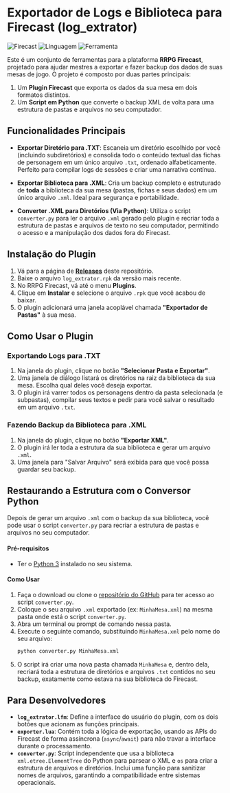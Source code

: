 # Exportador de Logs e Biblioteca para Firecast (log_extrator)

![Firecast](https://img.shields.io/badge/Plataforma-RRPG%20Firecast-orange) ![Linguagem](https://img.shields.io/badge/Linguagem-LUA-blue) ![Ferramenta](https://img.shields.io/badge/Ferramenta-Python-yellow)

Este é um conjunto de ferramentas para a plataforma **RRPG Firecast**, projetado para ajudar mestres a exportar e fazer backup dos dados de suas mesas de jogo. O projeto é composto por duas partes principais:

1.  Um **Plugin Firecast** que exporta os dados da sua mesa em dois formatos distintos.
2.  Um **Script em Python** que converte o backup XML de volta para uma estrutura de pastas e arquivos no seu computador.

## Funcionalidades Principais

*   **Exportar Diretório para .TXT**: Escaneia um diretório escolhido por você (incluindo subdiretórios) e consolida todo o conteúdo textual das fichas de personagem em um único arquivo `.txt`, ordenado alfabeticamente. Perfeito para compilar logs de sessões e criar uma narrativa contínua.

*   **Exportar Biblioteca para .XML**: Cria um backup completo e estruturado de **toda** a biblioteca da sua mesa (pastas, fichas e seus dados) em um único arquivo `.xml`. Ideal para segurança e portabilidade.

*   **Converter .XML para Diretórios (Via Python)**: Utiliza o script `converter.py` para ler o arquivo `.xml` gerado pelo plugin e recriar toda a estrutura de pastas e arquivos de texto no seu computador, permitindo o acesso e a manipulação dos dados fora do Firecast.

## Instalação do Plugin

1.  Vá para a página de [**Releases**](https://github.com/tk4500/log_extrator/releases) deste repositório.
2.  Baixe o arquivo `log_extrator.rpk` da versão mais recente.
3.  No RRPG Firecast, vá até o menu **Plugins**.
4.  Clique em **Instalar** e selecione o arquivo `.rpk` que você acabou de baixar.
5.  O plugin adicionará uma janela acoplável chamada **"Exportador de Pastas"** à sua mesa.

## Como Usar o Plugin

### Exportando Logs para .TXT

1.  Na janela do plugin, clique no botão **"Selecionar Pasta e Exportar"**.
2.  Uma janela de diálogo listará os diretórios na raiz da biblioteca da sua mesa. Escolha qual deles você deseja exportar.
3.  O plugin irá varrer todos os personagens dentro da pasta selecionada (e subpastas), compilar seus textos e pedir para você salvar o resultado em um arquivo `.txt`.

### Fazendo Backup da Biblioteca para .XML

1.  Na janela do plugin, clique no botão **"Exportar XML"**.
2.  O plugin irá ler toda a estrutura da sua biblioteca e gerar um arquivo `.xml`.
3.  Uma janela para "Salvar Arquivo" será exibida para que você possa guardar seu backup.

## Restaurando a Estrutura com o Conversor Python

Depois de gerar um arquivo `.xml` com o backup da sua biblioteca, você pode usar o script `converter.py` para recriar a estrutura de pastas e arquivos no seu computador.

#### Pré-requisitos
*   Ter o [Python 3](https://www.python.org/downloads/) instalado no seu sistema.

#### Como Usar

1.  Faça o download ou clone o [repositório do GitHub](https://github.com/tk4500/log_extrator/) para ter acesso ao script `converter.py`.
2.  Coloque o seu arquivo `.xml` exportado (ex: `MinhaMesa.xml`) na mesma pasta onde está o script `converter.py`.
3.  Abra um terminal ou prompt de comando nessa pasta.
4.  Execute o seguinte comando, substituindo `MinhaMesa.xml` pelo nome do seu arquivo:
    ```bash
    python converter.py MinhaMesa.xml
    ```
5.  O script irá criar uma nova pasta chamada `MinhaMesa` e, dentro dela, recriará toda a estrutura de diretórios e arquivos `.txt` contidos no seu backup, exatamente como estava na sua biblioteca do Firecast.

## Para Desenvolvedores

*   **`log_extrator.lfm`**: Define a interface do usuário do plugin, com os dois botões que acionam as funções principais.
*   **`exporter.lua`**: Contém toda a lógica de exportação, usando as APIs do Firecast de forma assíncrona (`async`/`await`) para não travar a interface durante o processamento.
*   **`converter.py`**: Script independente que usa a biblioteca `xml.etree.ElementTree` do Python para parsear o XML e `os` para criar a estrutura de arquivos e diretórios. Inclui uma função para sanitizar nomes de arquivos, garantindo a compatibilidade entre sistemas operacionais.
